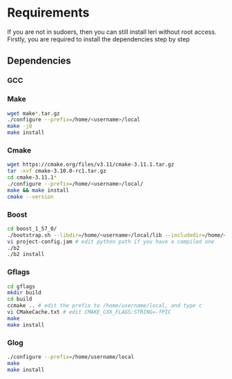 # Requirements

If you are not in sudoers, then you can still install leri without root access. Firstly, you are required to install the dependencies step by step

## Dependencies

### GCC

### Make

```bash
wget make*.tar.gz
./configure --prefix=/home/<username>/local
make -j8
make install
```

### Cmake

```bash
wget https://cmake.org/files/v3.11/cmake-3.11.1.tar.gz
tar -xvf cmake-3.10.0-rc1.tar.gz
cd cmake-3.11.1*
./configure --prefix=/home/<username>/local/
make && make install 
cmake --version 
```

### Boost 

```bash
cd boost_1_57_0/                                                 
./bootstrap.sh --libdir=/home/<username>/local/lib --includedir=/home/<username>/local/include                                                                
vi project-config.jam # edit python path if you have a compiled one
./b2                                                             
./b2 install  
```

### Gflags

```bash
cd gflags
mkdir build
cd build
ccmake .. # edit the prefix to /home/username/local, and type c
vi CMakeCache.txt # edit CMAKE_CXX_FLAGS:STRING=-fPIC
make 
make install
```

### Glog

```bash
./configure --prefix=/home/username/local
make 
make install
```

